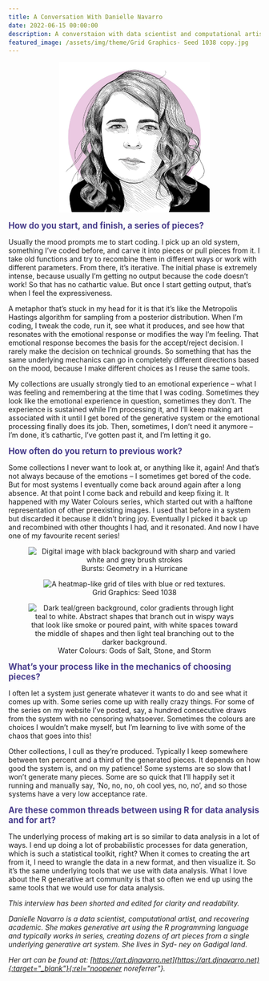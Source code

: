 ```yaml
---
title: A Conversation With Danielle Navarro
date: 2022-06-15 00:00:00
description: A converstaion with data scientist and computational artist Danielle Navarro. They discuss the process of generating including how emotions and patience drive the work. Interviewed by Sharla Gelfand
featured_image: /assets/img/theme/Grid Graphics- Seed 1038 copy.jpg
---
```


<p align="center">
  <img height="300" src="../assets/img/faces/danielle.jpg" alt="Illustrated portrait of Danielle Navarro, depicted with shoulder length, curly hair and a slight smile." >
</p>

<span style="font-size:120%"><span style="color:darkslateblue;">**How do you start, and finish, a series of pieces?**</span></span>

Usually the mood prompts me to start coding. I pick up an old system, something I’ve coded before, and carve it into pieces or pull pieces from it. I take old functions and try to recombine them in different ways or work with different parameters. From there, it’s iterative. The initial phase is extremely intense, because usually I’m getting no output because the code doesn’t work! So that has no cathartic value. But once I start getting output, that’s when I feel the expressiveness.

A metaphor that’s stuck in my head for it is that it’s like the Metropolis Hastings algorithm for sampling from a posterior distribution. When I’m coding, I tweak the code, run it, see what it produces, and see how that resonates with the emotional response or modifies the way I’m feeling. That emotional response becomes the basis for the accept/reject decision. I rarely make the decision on technical grounds. So something that has the same underlying mechanics can go in completely different directions based on the mood, because I make different choices as I reuse the same tools.

My collections are usually strongly tied to an emotional experience – what I was feeling and remembering at the time that I was coding. Sometimes they look like the emotional experience in question, sometimes they don’t. The experience is sustained while I’m processing it, and I’ll keep making art associated with it until I get bored of the generative system or the emotional processing finally does its job. Then, sometimes, I don’t need it anymore – I’m done, it’s cathartic, I’ve gotten past it, and I’m letting it go.

<span style="font-size:120%"><span style="color:darkslateblue;">**How often do you return to previous work?**</span></span>

Some collections I never want to look at, or anything like it, again! And that’s not always because of the emotions – I sometimes get bored of the code. But for most systems I eventually come back around again after a long absence. At that point I come back and rebuild and keep fixing it. It happened with my Water Colours series, which started out with a halftone representation of other preexisting images. I used that before in a system but discarded it because it didn’t bring joy. Eventually I picked it back up and recombined with other thoughts I had, and it resonated. And now I have one of my favourite recent series!

<center>
<figure>
	<img src="../assets/img/theme/Bursts -Geometry in a Hurricane.jpg" alt="Digital image with black background with sharp and varied white and grey brush strokes">
	<figcaption>Bursts: Geometry in a Hurricane</figcaption>
</figure>
</center>

<center>
<figure>
	<img src="../assets/img/theme/Grid Graphics- Seed 1038.jpg" alt="A heatmap-like grid of tiles with blue or red textures.">
	<figcaption>Grid Graphics: Seed 1038</figcaption>
</figure>
</center>

<center>
<figure>
	<img src="../assets/img/theme/Water Colours- Gods of Salt, Stone, and Storm.jpg" alt="Dark teal/green background, color gradients through light teal to white. Abstract shapes that branch out in wispy ways that look like smoke or poured paint, with white spaces toward the middle of shapes and then light teal branching out to the darker background.">
	<figcaption>Water Colours: Gods of Salt, Stone, and Storm</figcaption>
</figure>
</center>

<span style="font-size:120%"><span style="color:darkslateblue;">**What’s your process like in the mechanics of choosing pieces?**</span></span>

I often let a system just generate whatever it wants to do and see what it comes up with. Some series come up with really crazy things. For some of the series on my website I’ve posted, say, a hundred consecutive draws from the system with no censoring whatsoever. Sometimes the colours are choices I wouldn’t make myself, but I’m learning to live with some of the chaos that goes into this!

Other collections, I cull as they’re produced. Typically I keep somewhere between ten percent and a third of the generated pieces. It depends on how good the system is, and on my patience! Some systems are so slow that I won’t generate many pieces. Some are so quick that I’ll happily set it running and manually say, ‘No, no, no, oh cool yes, no, no’, and so those systems have a very low acceptance rate.

<span style="font-size:120%"><span style="color:darkslateblue;">**Are these common threads between using R for data analysis and for art?**</span></span>

The underlying process of making art is so similar to data analysis in a lot of ways. I end up doing a lot of probabilistic processes for data generation, which is such a statistical toolkit, right? When it comes to creating the art from it, I need to wrangle the data in a new format, and then visualize it. So it’s the same underlying tools that we use with data analysis. What I love about the R generative art community is that so often we end up using the same tools that we would use for data analysis.

*This interview has been shorted and edited for clarity and readability.*

*Danielle Navarro is a data scientist, computational artist, and recovering academic. She makes generative art using the R programming language and typically works in series, creating dozens of art pieces from a single underlying generative art system. She lives in Syd- ney on Gadigal land.*

*Her art can be found at: [https://art.djnavarro.net](https://art.djnavarro.net){:target="_blank"}{:rel="noopener noreferrer"}.*